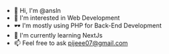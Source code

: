 - 👋 Hi, I'm @ansln
- 👀 I'm interested in Web Development
- 🕶 I'm mostly using PHP for Back-End Development
- 🌱 I'm currently learning NextJs
- 📫 Feel free to ask pijeee07@gmail.com

<!---
ansln/ansln is a ✨ special ✨ repository because its `README.md` (this file) appears on your GitHub profile.
You can click the Preview link to take a look at your changes.
--->
